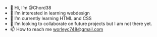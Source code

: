 - 👋 Hi, I’m @Chord38
- 👀 I’m interested in learning webdesign
- 🌱 I’m currently learning HTML and CSS
- 💞️ I’m looking to collaborate on future projects but I am not there yet.
- 📫 How to reach me worleyc748@gmail.com

<!---
Chord38/Chord38 is a ✨ special ✨ repository because its `README.md` (this file) appears on your GitHub profile.
You can click the Preview link to take a look at your changes.
--->
